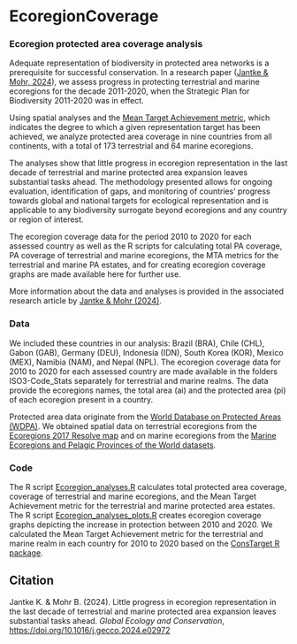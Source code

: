 # EcoregionCoverage

### Ecoregion protected area coverage analysis

Adequate representation of biodiversity in protected area networks is a prerequisite for successful conservation. In a research paper (<a href="https://doi.org/10.1016/j.gecco.2024.e02972">Jantke & Mohr, 2024</a>), we assess progress in protecting terrestrial and marine ecoregions for the decade 2011-2020, when the Strategic Plan for Biodiversity 2011-2020 was in effect. 

Using spatial analyses and the <a href="https://doi.org/10.1111/ddi.12853">Mean Target Achievement metric</a>, which indicates the degree to which a given representation target has been achieved, we analyze protected area coverage in nine countries from all continents, with a total of 173 terrestrial and 64 marine ecoregions. 

The analyses show that little progress in ecoregion representation in the last decade of terrestrial and marine protected area expansion leaves substantial tasks ahead. The methodology presented allows for ongoing evaluation, identification of gaps, and monitoring of countries’ progress towards global and national targets for ecological representation and is applicable to any biodiversity surrogate beyond ecoregions and any country or region of interest.

The ecoregion coverage data for the period 2010 to 2020 for each assessed country as well as the R scripts for calculating total PA coverage, PA coverage of terrestrial and marine ecoregions, the MTA metrics for the terrestrial and marine PA estates, and for creating ecoregion coverage graphs are made available here for further use.

More information about the data and analyses is provided in the associated research article by <a href="https://doi.org/10.1016/j.gecco.2024.e02972" > Jantke & Mohr (2024)</a>. 

### Data

We included these countries in our analysis: Brazil (BRA), Chile (CHL), Gabon (GAB), Germany (DEU), Indonesia (IDN), South Korea (KOR), Mexico (MEX), Namibia (NAM), and Nepal (NPL). The ecoregion coverage data for 2010 to 2020 for each assessed country are made available in the folders ISO3-Code_Stats separately for terrestrial and marine realms. The data provide the ecoregions names, the total area (ai) and the protected area (pi) of each ecoregion present in a country.  

Protected area data originate from the <a href="https://www.protectedplanet.net/en/thematic-areas/wdpa?tab=WDPA">World Database on Protected Areas (WDPA)</a>. We obtained spatial data on terrestrial ecoregions from the <a href="https://ecoregions.appspot.com/">Ecoregions 2017 Resolve map</a> and on marine ecoregions from the <a href="https://data.unep-wcmc.org/datasets/38">Marine Ecoregions and Pelagic Provinces of the World datasets</a>.  

### Code

The R script <a href="https://github.com/KerstinJantke/EcoregionCoverage/blob/main/Ecoregion_analyses.R">Ecoregion_analyses.R</a> calculates total protected area coverage, coverage of terrestrial and marine ecoregions, and the Mean Target Achievement metric for the terrestrial and marine protected area estates. The R script <a href="https://github.com/KerstinJantke/EcoregionCoverage/blob/main/Ecoregion_analyses_plots.R">Ecoregion_analyses_plots.R</a> creates ecoregion coverage graphs depicting the increase in protection between 2010 and 2020. We calculated the Mean Target Achievement metric for the terrestrial and marine realm in each country for 2010 to 2020 based on the <a href="https://github.com/KerstinJantke/ConsTarget/tree/master">ConsTarget R package</a>. 

## Citation

Jantke K. & Mohr B. (2024). Little progress in ecoregion representation in the last decade of terrestrial and marine protected area expansion leaves substantial tasks ahead. <i>Global Ecology and Conservation</i>, https://doi.org/10.1016/j.gecco.2024.e02972
